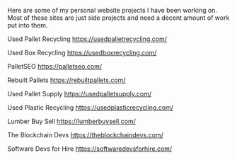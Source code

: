 Here are some of my personal website projects I have been working on. Most of these sites are just side projects and need a decent amount of work put into them. 

Used Pallet Recycling 
https://usedpalletrecycling.com/

Used Box Recycling 
https://usedboxrecycling.com/

PalletSEO
https://palletseo.com/

Rebuilt Pallets 
https://rebuiltpallets.com/

Used Pallet Supply 
https://usedpalletsupply.com/

Used Plastic Recycling 
https://usedplasticrecycling.com/

Lumber Buy Sell
https://lumberbuysell.com/

The Blockchain Devs
https://theblockchaindevs.com/

Software Devs for Hire 
https://softwaredevsforhire.com/
